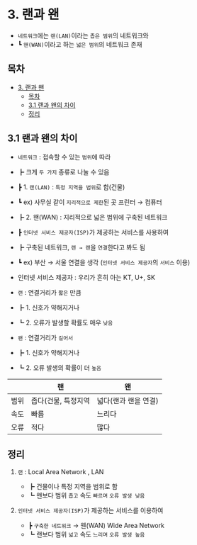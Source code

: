 # 3. 랜과 왠

- `네트워크`에는 `랜(LAN)`이라는 `좁은 범위`의 네트워크와
- ┗ `왠(WAN)`이라고 하는 `넓은 범위`의 네트워크 존재

## 목차

- [3. 랜과 왠](#3-랜과-왠)
  - [목차](#목차)
  - [3.1 랜과 왠의 차이](#31-랜과-왠의-차이)
  - [정리](#정리)

## 3.1 랜과 왠의 차이

- `네트워크` : 접속할 수 있는 `범위`에 따라
- ┣ 크게 `두 가지` 종류로 나눌 수 있음
- ┣ 1. `랜(LAN)` : `특정 지역을 범위`로 함(건물)
- ┗ ex) 사무실 같이 `지리적으로 제한`된 곳 프린터 → 컴퓨터
- ┣ 2. 왠(WAN) : 지리적으로 넓은 범위에 구축된 네트워크
- ┣ `인터넷 서비스 제공자(ISP)`가 제공하는 서비스를 사용하여
- ┣ 구축된 네트워크, `랜 → 랜`을 `연결`한다고 봐도 됨
- ┗ ex) 부산 → 서울 연결을 생각 (`인터넷 서비스 제공자`의 `서비스` 이용)

- 인터넷 서비스 제공자 : 우리가 흔히 아는 KT, U+, SK

- `랜` : 연결거리가 `짧은` 만큼
- ┣ 1. 신호가 약해지거나
- ┗ 2. 오류가 발생할 확률도 매우 `낮음`

- `왠` : 연결거리가 `길어서`
- ┣ 1. 신호가 약해지거나
- ┗ 2. 오류 발생의 확률이 더 `높음`

|      | 랜                  | 왠                   |
| ---- | ------------------- | -------------------- |
| 범위 | 좁다(건물, 특정지역 | 넓다(랜과 랜을 연결) |
| 속도 | 빠름                | 느리다               |
| 오류 | 적다                | 많다                 |

## 정리

1. `랜` : Local Area Network , LAN

   - ┣ 건물이나 특정 지역을 범위로 함
   - ┗ 왠보다 범위 `좁고` 속도 `빠르며` `오류 발생 낮음`

2. `인터넷 서비스 제공자(ISP)`가 제공하는 서비스를 이용하여
   - ┣ `구축한 네트워크` → 웬(WAN) Wide Area Network
   - ┗ 랜보다 범위 `넓고` 속도 `느리며` `오류 발생 높음`

